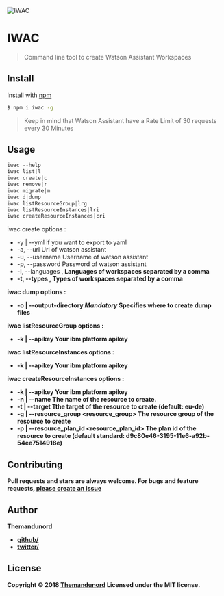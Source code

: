 ![IWAC](https://github.com/Themandunord/IWAC/blob/master/img/iwak.PNG?raw=true)

# IWAC

> Command line tool to create Watson Assistant Workspaces

## Install

Install with [npm](https://www.npmjs.com/)

```sh
$ npm i iwac -g
```

> Keep in mind that Watson Assistant have a Rate Limit of 30 requests every 30 Minutes

## Usage

```js
iwac --help
iwac list|l
iwac create|c
iwac remove|r
iwac migrate|m
iwac d|dump
iwac listResourceGroup|lrg
iwac listResourceInstances|lri
iwac createResourceInstances|cri
```

iwac create options :
- -y | --yml if you want to export to yaml
- -a, --url <url> Url of watson assistant
- -u, --username <username> Username of watson assistant
- -p, --password <password> Password of watson assistant
- -l, --languages <a>,<b> Languages of workspaces separated by a comma
- -t, --types <a>,<b> Types of workspaces separated by a comma

iwac dump options :
- -o | --output-directory *Mandatory* Specifies where to create dump files

iwac listResourceGroup options :
- -k | --apikey Your ibm platform apikey

iwac listResourceInstances options :
- -k | --apikey Your ibm platform apikey

iwac createResourceInstances options :
- -k | --apikey Your ibm platform apikey
- -n | --name <name> The name of the resource to create.
- -t | --target <name> Tthe target of the resource to create (default: eu-de)
- -g | --resource_group <resource_group> The resource group of the resource to create
- -p | --resource_plan_id <resource_plan_id> The plan id of the resource to create (default standard: d9c80e46-3195-11e6-a92b-54ee7514918e)

## Contributing

Pull requests and stars are always welcome. For bugs and feature requests, [please create an issue](https://github.com/Themandunord/IWAC/issues)

## Author

**Themandunord**

* [github/](https://github.com/Themandunord)
* [twitter/](https://twitter.com/lespagnolr)

## License

Copyright © 2018 [Themandunord](#Themandunord)
Licensed under the MIT license.
